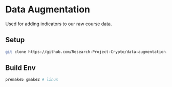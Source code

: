 # Data Augmentation

Used for adding indicators to our raw course data.

## Setup

```bash
git clone https://github.com/Research-Project-Crypto/data-augmentation.git --recursive
```

## Build Env

```bash
premake5 gmake2 # linux
```
